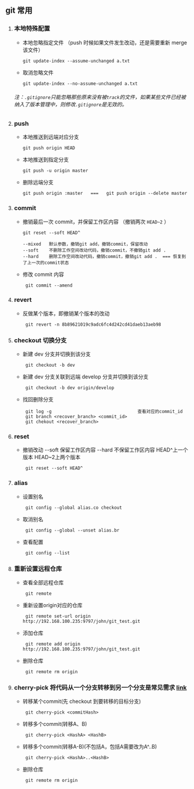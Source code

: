 ## git 常用

1. ### 本地特殊配置

   - 本地忽略指定文件 （push 时候如果文件发生改动，还是需要重新 merge 该文件）

     ```
     git update-index --assume-unchanged a.txt
     ```

   - 取消忽略文件
     ```
     git update-index --no-assume-unchanged a.txt
     ```

   ###### 注：`.gitignore`只能忽略那些原来没有被`track`的文件，如果某些文件已经被纳入了版本管理中，则修改`.gitignore`是无效的。

2. ### push

   - 本地推送到远端对应分支

     ```
     git push origin HEAD
     ```

   - 本地推送到指定分支

     ```
     git push -u origin master
     ```

   - 删除远端分支

     ```
     git push origin :master   ===   git push origin --delete master
     ```

3. ### commit

   - 撤销最后一次 commit，并保留工作区内容 （撤销两次 `HEAD~2` ）

     ```
     git reset --soft HEAD^

     --mixed   默认参数，撤销git add，撤销commit，保留改动
     --soft    不删除工作空间改动代码，撤销commit，不撤销git add .
     --hard    删除工作空间改动代码，撤销commit，撤销git add .  === 恢复到了上一次的commit状态
     ```

   - 修改 commit 内容

     ```
      git commit --amend
     ```

4. ### revert

   - 反做某个版本，即撤销某个版本的改动

      ```
       git revert -n 8b89621019c9adc6fc4d242cd41daeb13aeb98
      ```

5. ### checkout 切换分支

   - 新建 dev 分支并切换到该分支

     ```
      git checkout -b dev
     ```

   - 新建 dev 分支关联到远端 develop 分支并切换到该分支

     ```
      git checkout -b dev origin/develop
     ```
   - 找回删除分支

     ```
      git log -g                                 查看对应的commit_id    
      git branch <recover_branch> <commit_id>
      git chekout <recover_branch>
     ```
6. ### reset

   - 撤销改动 --soft 保留工作区内容  --hard 不保留工作区内容 HEAD^上一个版本 HEAD~2上两个版本

      ```
       git reset --soft HEAD^
      ```

7. ### alias

   - 设置别名

      ```
       git config --global alias.co checkout
      ```
      
   - 取消别名

      ```
       git config --global --unset alias.br
      ```
  
   - 查看配置

      ```
       git config --list
      ```
  
8. ### 重新设置远程仓库

   - 查看全部远程仓库

      ```
       git remote
      ```
      
   - 重新设置origin对应的仓库

      ```
       git remote set-url origin http://192.168.100.235:9797/john/git_test.git
      ```
        
   - 添加仓库

      ```
       git remote add origin http://192.168.100.235:9797/john/git_test.git
      ```
  
   - 删除仓库

      ```
       git remote rm origin
      ```
      
9. ### cherry-pick 将代码从一个分支转移到另一个分支是常见需求 [link](https://www.ruanyifeng.com/blog/2020/04/git-cherry-pick.html)

   - 转移某个commit(先 checkout 到要转移的目标分支)

      ```
       git cherry-pick <commitHash>
      ```
      
   - 转移多个commit(转移A、B)

      ```
       git cherry-pick <HashA> <HashB>
      ```
        
   - 转移多个commit(转移A-B)(不包括A，包括A需要改为A^..B)

      ```
       git cherry-pick <HashA>..<HashB>
      ```

   - 删除仓库

      ```
       git remote rm origin
      ```
         